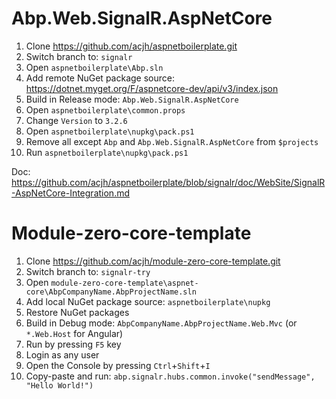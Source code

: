# Abp.Web.SignalR.AspNetCore

1. Clone https://github.com/acjh/aspnetboilerplate.git
1. Switch branch to: `signalr`
1. Open `aspnetboilerplate\Abp.sln`
1. Add remote NuGet package source: https://dotnet.myget.org/F/aspnetcore-dev/api/v3/index.json
1. Build in Release mode: `Abp.Web.SignalR.AspNetCore`
1. Open `aspnetboilerplate\common.props`
1. Change `Version` to `3.2.6`
1. Open `aspnetboilerplate\nupkg\pack.ps1`
1. Remove all except `Abp` and `Abp.Web.SignalR.AspNetCore` from `$projects`
1. Run `aspnetboilerplate\nupkg\pack.ps1`

Doc: https://github.com/acjh/aspnetboilerplate/blob/signalr/doc/WebSite/SignalR-AspNetCore-Integration.md

# Module-zero-core-template

1. Clone https://github.com/acjh/module-zero-core-template.git
1. Switch branch to: `signalr-try`
1. Open `module-zero-core-template\aspnet-core\AbpCompanyName.AbpProjectName.sln`
1. Add local NuGet package source: `aspnetboilerplate\nupkg`
1. Restore NuGet packages
1. Build in Debug mode: `AbpCompanyName.AbpProjectName.Web.Mvc` (or `*.Web.Host` for Angular)
1. Run by pressing `F5` key
1. Login as any user
1. Open the Console by pressing `Ctrl`+`Shift`+`I`
1. Copy-paste and run: `abp.signalr.hubs.common.invoke("sendMessage", "Hello World!")`
